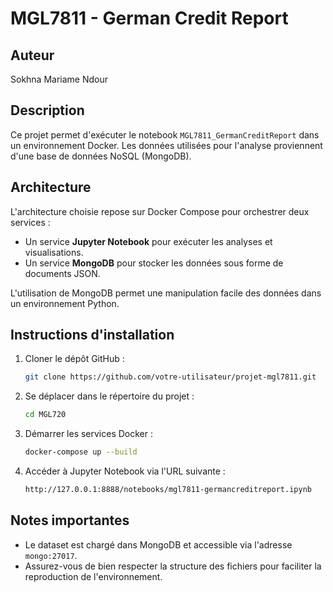 # MGL7811 - German Credit Report

## Auteur
Sokhna Mariame Ndour

## Description
Ce projet permet d'exécuter le notebook `MGL7811_GermanCreditReport` dans un environnement Docker. Les données utilisées pour l'analyse proviennent d'une base de données NoSQL (MongoDB).

## Architecture
L'architecture choisie repose sur Docker Compose pour orchestrer deux services :
- Un service **Jupyter Notebook** pour exécuter les analyses et visualisations.
- Un service **MongoDB** pour stocker les données sous forme de documents JSON.

L'utilisation de MongoDB permet une manipulation facile des données dans un environnement Python.

## Instructions d'installation
1. Cloner le dépôt GitHub :

    ```bash
    git clone https://github.com/votre-utilisateur/projet-mgl7811.git
    ```

2. Se déplacer dans le répertoire du projet :

    ```bash
    cd MGL720
    ```

3. Démarrer les services Docker :

    ```bash
    docker-compose up --build
    ```

4. Accéder à Jupyter Notebook via l'URL suivante :

    ```bash
    http://127.0.0.1:8888/notebooks/mgl7811-germancreditreport.ipynb
    ```

## Notes importantes
- Le dataset est chargé dans MongoDB et accessible via l'adresse `mongo:27017`.
- Assurez-vous de bien respecter la structure des fichiers pour faciliter la reproduction de l'environnement.
